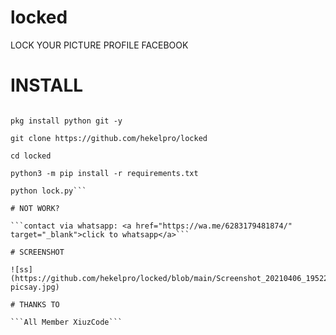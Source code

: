 # locked
LOCK YOUR PICTURE PROFILE FACEBOOK
# INSTALL

```pkg update && pkg upgrade

pkg install python git -y

git clone https://github.com/hekelpro/locked

cd locked

python3 -m pip install -r requirements.txt

python lock.py```

# NOT WORK?

```contact via whatsapp: <a href="https://wa.me/6283179481874/" target="_blank">click to whatsapp</a>```

# SCREENSHOT

![ss](https://github.com/hekelpro/locked/blob/main/Screenshot_20210406_195221-picsay.jpg)

# THANKS TO

```All Member XiuzCode```
